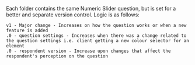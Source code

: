 Each folder contains the same Numeric Slider question, but is set for a better and separate version control. Logic is as follows: 

	v1 - Major change - Increases on how the question works or when a new feature is added
	.0 - question settings - Increases when there was a change related to the question settings i.e. client getting a new colour selector for an element
	.0 - respondent version - Increase upon changes that affect the respondent's perception on the question
     
